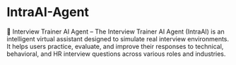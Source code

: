 # IntraAI-Agent
🧠 Interview Trainer AI Agent –   The Interview Trainer AI Agent (IntraAI) is an intelligent virtual assistant designed to simulate real interview environments. It helps users practice, evaluate, and improve their responses to technical, behavioral, and HR interview questions across various roles and industries.
